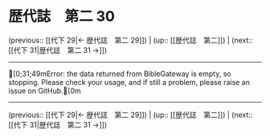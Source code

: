 # 歴代誌　第二 30

(previous:: [[代下 29|← 歴代誌　第二 29]]) | (up:: [[歴代誌　第二]]) | (next:: [[代下 31|歴代誌　第二 31 →]])

***
[0;31;49mError: the data returned from BibleGateway is empty, so stopping. Please check your usage, and if still a problem, please raise an issue on GitHub.[0m

***

(previous:: [[代下 29|← 歴代誌　第二 29]]) | (up:: [[歴代誌　第二]]) | (next:: [[代下 31|歴代誌　第二 31 →]])
